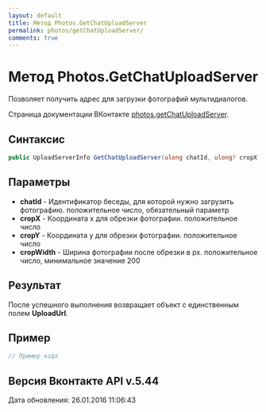 ```yaml
---
layout: default
title: Метод Photos.GetChatUploadServer
permalink: photos/getChatUploadServer/
comments: true
---
```

# Метод Photos.GetChatUploadServer
Позволяет получить адрес для загрузки фотографий мультидиалогов.

Страница документации ВКонтакте [photos.getChatUploadServer](https://vk.com/dev/photos.getChatUploadServer).

## Синтаксис
``` csharp
public UploadServerInfo GetChatUploadServer(ulong chatId, ulong? cropX = null, ulong? cropY = null, ulong? cropWidth = null)
```

## Параметры
+ **chatId** - Идентификатор беседы, для которой нужно загрузить фотографию. положительное число, обязательный параметр
+ **cropX** - Координата x для обрезки фотографии. положительное число
+ **cropY** - Координата y для обрезки фотографии. положительное число
+ **cropWidth** - Ширина фотографии после обрезки в px. положительное число, минимальное значение 200

## Результат
После успешного выполнения возвращает объект с единственным полем **UploadUrl**.

## Пример
``` csharp
// Пример кода
```

## Версия Вконтакте API v.5.44
Дата обновления: 26.01.2016 11:06:43
